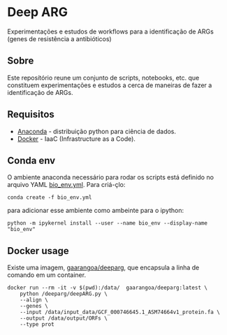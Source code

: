 Deep ARG
===

Experimentações e estudos de workflows para a identificação de ARGs (genes de resistência a antibióticos)

## Sobre

Este reposítório reune um conjunto de scripts, notebooks, etc. que constituem experimentações e estudos a cerca de maneiras de fazer a identificação de ARGs.

## Requisitos


* [Anaconda]([ww](https://www.anaconda.com/)) - distribuição python para ciência de dados.
* [Docker](www.docker.com) - IaaC (Infrastructure as a Code).

## Conda env

O ambiente anaconda necessário para rodar os scripts está definido no arquivo YAML [bio_env.yml](./bio_env.yml). Para criá-çlo:

```shell
conda create -f bio_env.yml
```

para adicionar esse ambiente como ambeinte para o ipython:

```shell
python -m ipykernel install --user --name bio_env --display-name "bio_env"
```

## Docker usage

Existe uma imagem, [gaarangoa/deeparg](https://hub.docker.com/r/gaarangoa/deeparg),  que encapsula a linha de comando em um container.

```shell
docker run --rm -it -v $(pwd):/data/  gaarangoa/deeparg:latest \
    python /deeparg/deepARG.py \
    --align \
    --genes \
    --input /data/input_data/GCF_000746645.1_ASM74664v1_protein.fa \
    --output /data/output/ORFs \
    --type prot
```